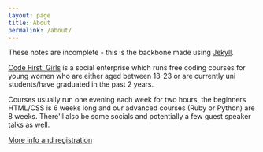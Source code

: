 ```yaml
---
layout: page
title: About
permalink: /about/
---
```


These notes are incomplete - this is the backbone made using [Jekyll](http://jekyllrb.com/).

[Code First: Girls](http://codefirstgirls.org.uk/) is a social enterprise which runs free coding courses for young women who are either aged between 18-23 or are currently uni students/have graduated in the past 2 years.

Courses usually run one evening each week for two hours, the beginners HTML/CSS is 6 weeks long and our advanced courses (Ruby or Python) are 8 weeks. There'll also be some socials and potentially a few guest speaker talks as well.

[More info and registration](http://www.codefirstgirls.org.uk/ss-2016-courses.html)

<!-- This is the base Jekyll theme. You can find out more info about customizing your Jekyll theme, as well as basic Jekyll usage documentation at [jekyllrb.com](http://jekyllrb.com/)

You can find the source code for the Jekyll new theme at: [github.com/jglovier/jekyll-new](https://github.com/jglovier/jekyll-new)

You can find the source code for Jekyll at [github.com/jekyll/jekyll](https://github.com/jekyll/jekyll)
 -->
